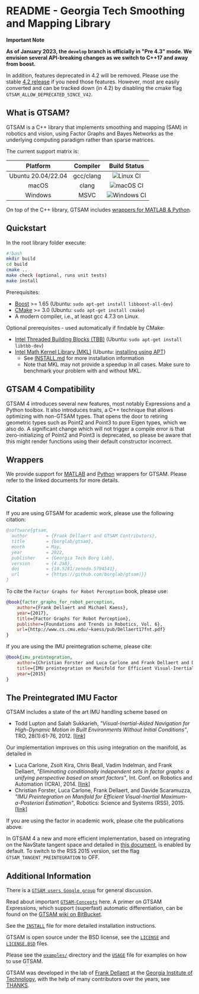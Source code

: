 # README - Georgia Tech Smoothing and Mapping Library

**Important Note**

**As of January 2023, the `develop` branch is officially in "Pre 4.3" mode. We envision several API-breaking changes as we switch to C++17 and away from boost.**

In addition, features deprecated in 4.2 will be removed. Please use the stable [4.2 release](https://github.com/borglab/gtsam/releases/tag/4.2) if you need those features. However, most are easily converted and can be tracked down (in 4.2) by disabling the cmake flag `GTSAM_ALLOW_DEPRECATED_SINCE_V42`.

## What is GTSAM?

GTSAM is a C++ library that implements smoothing and
mapping (SAM) in robotics and vision, using Factor Graphs and Bayes
Networks as the underlying computing paradigm rather than sparse
matrices.

The current support matrix is:

| Platform           | Compiler  | Build Status                                                                     |
|:------------------:|:---------:|:--------------------------------------------------------------------------------:|
| Ubuntu 20.04/22.04 | gcc/clang | ![Linux CI](https://github.com/borglab/gtsam/workflows/Linux%20CI/badge.svg)     |
| macOS              | clang     | ![macOS CI](https://github.com/borglab/gtsam/workflows/macOS%20CI/badge.svg)     |
| Windows            | MSVC      | ![Windows CI](https://github.com/borglab/gtsam/workflows/Windows%20CI/badge.svg) |


On top of the C++ library, GTSAM includes [wrappers for MATLAB & Python](#wrappers).


## Quickstart

In the root library folder execute:

```sh
#!bash
mkdir build
cd build
cmake ..
make check (optional, runs unit tests)
make install
```

Prerequisites:

- [Boost](http://www.boost.org/users/download/) >= 1.65 (Ubuntu: `sudo apt-get install libboost-all-dev`)
- [CMake](http://www.cmake.org/cmake/resources/software.html) >= 3.0 (Ubuntu: `sudo apt-get install cmake`)
- A modern compiler, i.e., at least gcc 4.7.3 on Linux.

Optional prerequisites - used automatically if findable by CMake:

- [Intel Threaded Building Blocks (TBB)](http://www.threadingbuildingblocks.org/) (Ubuntu: `sudo apt-get install libtbb-dev`)
- [Intel Math Kernel Library (MKL)](http://software.intel.com/en-us/intel-mkl) (Ubuntu: [installing using APT](https://software.intel.com/en-us/articles/installing-intel-free-libs-and-python-apt-repo))
    - See [INSTALL.md](INSTALL.md) for more installation information
    - Note that MKL may not provide a speedup in all cases. Make sure to benchmark your problem with and without MKL.

## GTSAM 4 Compatibility

GTSAM 4 introduces several new features, most notably Expressions and a Python toolbox. It also introduces traits, a C++ technique that allows optimizing with non-GTSAM types. That opens the door to retiring geometric types such as Point2 and Point3 to pure Eigen types, which we also do. A significant change which will not trigger a compile error is that zero-initializing of Point2 and Point3 is deprecated, so please be aware that this might render functions using their default constructor incorrect.

## Wrappers

We provide support for [MATLAB](matlab/README.md) and [Python](python/README.md) wrappers for GTSAM. Please refer to the linked documents for more details.

## Citation

If you are using GTSAM for academic work, please use the following citation:

```bibtex
@software{gtsam,
  author       = {Frank Dellaert and GTSAM Contributors},
  title        = {borglab/gtsam},
  month        = May,
  year         = 2022,
  publisher    = {Georgia Tech Borg Lab},
  version      = {4.2a8},
  doi          = {10.5281/zenodo.5794541},
  url          = {https://github.com/borglab/gtsam)}}
}
```

To cite the `Factor Graphs for Robot Perception` book, please use:
```bibtex
@book{factor_graphs_for_robot_perception,
    author={Frank Dellaert and Michael Kaess},
    year={2017},
    title={Factor Graphs for Robot Perception},
    publisher={Foundations and Trends in Robotics, Vol. 6},
    url={http://www.cs.cmu.edu/~kaess/pub/Dellaert17fnt.pdf}
}
```

If you are using the IMU preintegration scheme, please cite:
```bibtex
@book{imu_preintegration,
    author={Christian Forster and Luca Carlone and Frank Dellaert and Davide Scaramuzza},
    title={IMU preintegration on Manifold for Efficient Visual-Inertial Maximum-a-Posteriori Estimation},
    year={2015}
}
```


## The Preintegrated IMU Factor

GTSAM includes a state of the art IMU handling scheme based on

- Todd Lupton and Salah Sukkarieh, _"Visual-Inertial-Aided Navigation for High-Dynamic Motion in Built Environments Without Initial Conditions"_, TRO, 28(1):61-76, 2012. [[link]](https://ieeexplore.ieee.org/document/6092505)

Our implementation improves on this using integration on the manifold, as detailed in

- Luca Carlone, Zsolt Kira, Chris Beall, Vadim Indelman, and Frank Dellaert, _"Eliminating conditionally independent sets in factor graphs: a unifying perspective based on smart factors"_, Int. Conf. on Robotics and Automation (ICRA), 2014. [[link]](https://ieeexplore.ieee.org/abstract/document/6907483)
- Christian Forster, Luca Carlone, Frank Dellaert, and Davide Scaramuzza, _"IMU Preintegration on Manifold for Efficient Visual-Inertial Maximum-a-Posteriori Estimation"_, Robotics: Science and Systems (RSS), 2015. [[link]](http://www.roboticsproceedings.org/rss11/p06.pdf)

If you are using the factor in academic work, please cite the publications above.

In GTSAM 4 a new and more efficient implementation, based on integrating on the NavState tangent space and detailed in [this document](doc/ImuFactor.pdf), is enabled by default. To switch to the RSS 2015 version, set the flag `GTSAM_TANGENT_PREINTEGRATION` to OFF.


## Additional Information

There is a [`GTSAM users Google group`](https://groups.google.com/forum/#!forum/gtsam-users) for general discussion.

Read about important [`GTSAM-Concepts`](GTSAM-Concepts.md) here. A primer on GTSAM Expressions,
which support (superfast) automatic differentiation,
can be found on the [GTSAM wiki on BitBucket](https://bitbucket.org/gtborg/gtsam/wiki/Home).

See the [`INSTALL`](INSTALL.md) file for more detailed installation instructions.

GTSAM is open source under the BSD license, see the [`LICENSE`](LICENSE) and [`LICENSE.BSD`](LICENSE.BSD) files.

Please see the [`examples/`](examples) directory and the [`USAGE`](USAGE.md) file for examples on how to use GTSAM.

GTSAM was developed in the lab of [Frank Dellaert](http://www.cc.gatech.edu/~dellaert) at the [Georgia Institute of Technology](http://www.gatech.edu), with the help of many contributors over the years, see [THANKS](THANKS.md).
